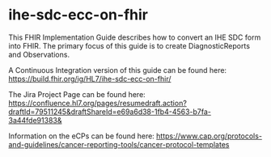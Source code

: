 # ihe-sdc-ecc-on-fhir

This FHIR Implementation Guide describes how to convert an IHE SDC form into FHIR. The primary focus of this guide is to create DiagnosticReports and Observations.

A Continuous Integration version of this guide can be found here: https://build.fhir.org/ig/HL7/ihe-sdc-ecc-on-fhir/

The Jira Project Page can be found here: https://confluence.hl7.org/pages/resumedraft.action?draftId=79511245&draftShareId=e69a6d38-1fb4-4563-b7fa-3a44fde91383&

Information on the eCPs can be found here: https://www.cap.org/protocols-and-guidelines/cancer-reporting-tools/cancer-protocol-templates